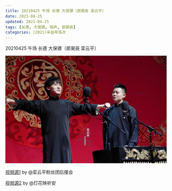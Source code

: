 ```yaml
---
title: 20210425 午场 长德 大保镖（郎昊辰 栾云平）
date: 2021-04-25
updated: 2021-04-25
tags: [长德, 大保镖, 相声, 郎昊辰] 
categories: (2021)辛丑年场次 
---
```

20210425 午场 长德 大保镖（郎昊辰 栾云平）

![](https://raw.githubusercontent.com/rhenginium/image/main/img-1619418931466299d59fbbcfe2f154163c6cb2bb70403.jpg)

[视频源1](https://m.weibo.cn/6574451359/4629891432054968 ) by @栾云平粉丝团后援会

[视频源2](https://m.weibo.cn/1950216183/4629900746557847)  by @灯花映祈安
